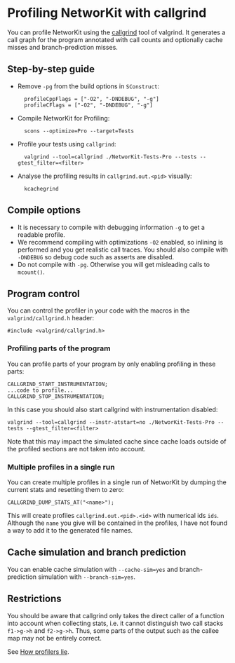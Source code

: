 # Profiling NetworKit with callgrind

You can profile NetworKit using the [callgrind](http://valgrind.org/docs/manual/cl-manual.html) tool of valgrind. It generates a call graph for the program
annotated with call counts and optionally cache misses and branch-prediction
misses.

## Step-by-step guide 
- Remove `-pg` from the build options in `SConstruct`:
		
        profileCppFlags = ["-O2", "-DNDEBUG", "-g"]
        profileCFlags = ["-O2", "-DNDEBUG", "-g"]

- Compile NetworKit for Profiling:

        scons --optimize=Pro --target=Tests

- Profile your tests using `callgrind`:

        valgrind --tool=callgrind ./NetworKit-Tests-Pro --tests --gtest_filter=<filter>

- Analyse the profiling results in `callgrind.out.<pid>` visually:

        kcachegrind

## Compile options
- It is necessary to compile with debugging information `-g` to get a
  readable profile.
- We recommend compiling with optimizations `-O2` enabled, so inlining 
  is performed and you get realistic call traces. You should also 
  compile with `-DNDEBUG` so debug code such as asserts are disabled.
- Do not compile with `-pg`. Otherwise you will get misleading calls
  to `mcount()`.

## Program control
You can control the profiler in your code with the macros
in the `valgrind/callgrind.h` header:

    #include <valgrind/callgrind.h>

### Profiling parts of the program
You can profile parts of your program by only enabling
profiling in these parts:

    CALLGRIND_START_INSTRUMENTATION;
    ...code to profile...
    CALLGRIND_STOP_INSTRUMENTATION;

In this case you should also start callgrind with instrumentation disabled:
    
    valgrind --tool=callgrind --instr-atstart=no ./NetworKit-Tests-Pro --tests --gtest_filter=<filter>

Note that this may impact the simulated cache since cache loads outside
of the profiled sections are not taken into account.

### Multiple profiles in a single run
You can create multiple profiles in a single run of NetworKit by
dumping the current stats and resetting them to zero:

    CALLGRIND_DUMP_STATS_AT("<name>");

This will create profiles ```callgrind.out.<pid>.<id>``` with numerical
ids ```ids```. Although the ```name``` you give will be contained in the
profiles, I have not found a way to add it to the generated file names.

## Cache simulation and branch prediction
You can enable cache simulation with ```--cache-sim=yes``` and
branch-prediction simulation with ```--branch-sim=yes```.

## Restrictions
You should be aware that callgrind only takes the direct caller of a function
into account when collecting stats, i.e. it cannot distinguish
two call stacks ```f1->g->h``` and ```f2->g->h```. Thus, some parts
of the output such as the callee map may not be entirely correct.

See [How profilers lie](http://www.yosefk.com/blog/how-profilers-lie-the-cases-of-gprof-and-kcachegrind.html).
